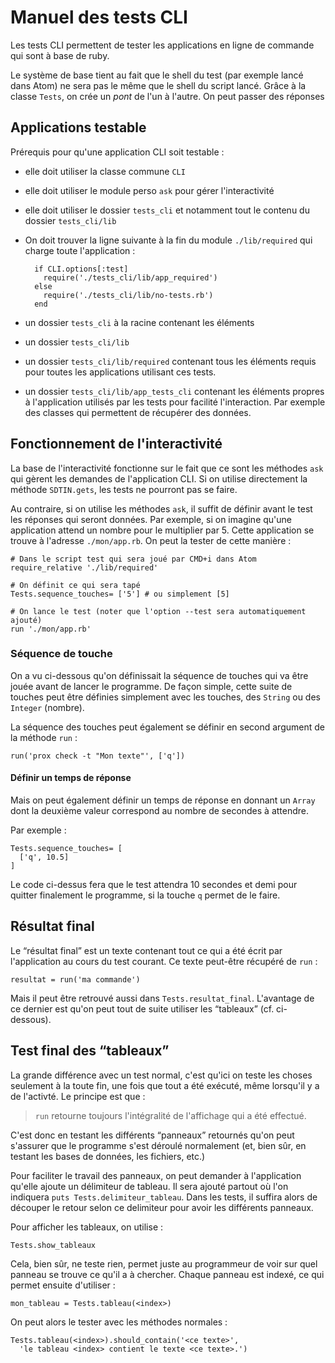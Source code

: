 # Manuel des tests CLI

Les tests CLI permettent de tester les applications en ligne de commande qui sont à base de ruby.

Le système de base tient au fait que le shell du test (par exemple lancé dans Atom) ne sera pas le même que le shell du script lancé. Grâce à la classe `Tests`, on crée un *pont* de l'un à l'autre. On peut passer des réponses

## Applications testable

Prérequis pour qu'une application CLI soit testable :

* elle doit utiliser la classe commune `CLI`
* elle doit utiliser le module perso `ask` pour gérer l'interactivité
* elle doit utiliser le dossier `tests_cli` et notamment tout le contenu du dossier `tests_cli/lib`
* On doit trouver la ligne suivante à la fin du module `./lib/required` qui charge toute l'application :

        if CLI.options[:test]
          require('./tests_cli/lib/app_required')
        else
          require('./tests_cli/lib/no-tests.rb')
        end
* un dossier `tests_cli` à la racine contenant les éléments
* un dossier `tests_cli/lib`
* un dossier `tests_cli/lib/required` contenant tous les éléments requis pour toutes les applications utilisant ces tests.
* un dossier `tests_cli/lib/app_tests_cli` contenant les éléments propres à l'application utilisés par les tests pour facilité l'interaction. Par exemple des classes qui permettent de récupérer des données.

## Fonctionnement de l'interactivité

La base de l'interactivité fonctionne sur le fait que ce sont les méthodes `ask` qui gèrent les demandes de l'application CLI. Si on utilise directement la méthode `SDTIN.gets`, les tests ne pourront pas se faire.

Au contraire, si on utilise les méthodes `ask`, il suffit de définir avant le test les réponses qui seront données. Par exemple, si on imagine qu'une application attend un nombre pour le multiplier par 5. Cette application se trouve à l'adresse `./mon/app.rb`. On peut la tester de cette manière :

    # Dans le script test qui sera joué par CMD+i dans Atom
    require_relative './lib/required'

    # On définit ce qui sera tapé
    Tests.sequence_touches= ['5'] # ou simplement [5]

    # On lance le test (noter que l'option --test sera automatiquement ajouté)
    run './mon/app.rb'

### Séquence de touche

On a vu ci-dessous qu'on définissait la séquence de touches qui va être jouée avant de lancer le programme. De façon simple, cette suite de touches peut être définies simplement avec les touches, des `String` ou des `Integer` (nombre).

La séquence des touches peut également se définir en second argument de la méthode `run` :

    run('prox check -t "Mon texte"', ['q'])

#### Définir un temps de réponse

Mais on peut également définir un temps de réponse en donnant un `Array` dont la deuxième valeur correspond au nombre de secondes à attendre.

Par exemple :

    Tests.sequence_touches= [
      ['q', 10.5]
    ]

Le code ci-dessus fera que le test attendra 10 secondes et demi pour quitter finalement le programme, si la touche `q` permet de le faire.

## Résultat final

Le “résultat final” est un texte contenant tout ce qui a été écrit par l'application au cours du test courant. Ce texte peut-être récupéré de `run` :

    resultat = run('ma commande')

Mais il peut être retrouvé aussi dans `Tests.resultat_final`. L'avantage de ce dernier est qu'on peut tout de suite utiliser les “tableaux” (cf. ci-dessous).

## Test final des “tableaux”

La grande différence avec un test normal, c'est qu'ici on teste les choses seulement à la toute fin, une fois que tout a été exécuté, même lorsqu'il y a de l'activté. Le principe est que :

> `run` retourne toujours l'intégralité de l'affichage qui a été effectué.

C'est donc en testant les différents “panneaux” retournés qu'on peut s'assurer que le programme s'est déroulé normalement (et, bien sûr, en testant les bases de données, les fichiers, etc.)

Pour faciliter le travail des panneaux, on peut demander à l'application qu'elle ajoute un délimiteur de tableau. Il sera ajouté partout où l'on indiquera `puts Tests.delimiteur_tableau`. Dans les tests, il suffira alors de découper le retour selon ce delimiteur pour avoir les différents panneaux.

Pour afficher les tableaux, on utilise :

    Tests.show_tableaux

Cela, bien sûr, ne teste rien, permet juste au programmeur de voir sur quel panneau se trouve ce qu'il a à chercher. Chaque panneau est indexé, ce qui permet ensuite d'utiliser :

    mon_tableau = Tests.tableau(<index>)

On peut alors le tester avec les méthodes normales :

    Tests.tableau(<index>).should_contain('<ce texte>',
      'le tableau <index> contient le texte <ce texte>.')
